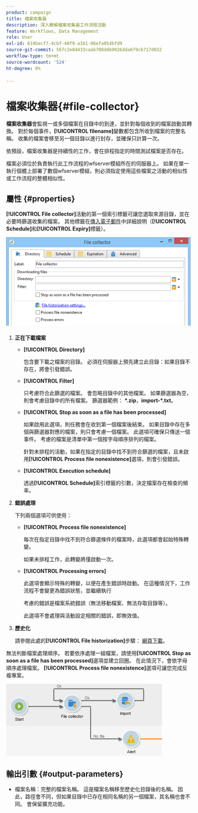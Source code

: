 ```yaml
---
product: campaign
title: 檔案收集器
description: 深入瞭解檔案收集器工作流程活動
feature: Workflows, Data Management
role: User
exl-id: 614becf7-4cbf-40f9-a1b1-06efa054bfd9
source-git-commit: 567c2e84433caab708ddb9026dda6f9cb717d032
workflow-type: tm+mt
source-wordcount: '524'
ht-degree: 0%

---
```


# 檔案收集器{#file-collector}



**檔案收集器**&#x200B;會監視一或多個檔案在目錄中的到達，並針對每個收到的檔案啟動其轉換。 對於每個事件，**[!UICONTROL filename]**&#x200B;變數都包含所收到檔案的完整名稱。 收集的檔案會移至另一個目錄以進行封存，並確保只計算一次。

依預設，檔案收集器是持續性的工作，會在排程指定的時間測試檔案是否存在。

檔案必須位於負責執行此工作流程的wfserver模組所在的伺服器上。 如果在單一執行個體上部署了數個wfserver模組，則必須指定使用這些檔案之活動的相似性或工作流程的整體相似性。

## 屬性 {#properties}

**[!UICONTROL File collector]**&#x200B;活動的第一個索引標籤可讓您選取來源目錄，並在必要時篩選收集的檔案。 其他標籤在[傳入電子郵件](inbound-emails.md)中詳細說明（**[!UICONTROL Schedule]**&#x200B;和&#x200B;**[!UICONTROL Expiry]**&#x200B;標籤）。

![](assets/file_collect_edit.png)

1. **正在下載檔案**

   * **[!UICONTROL Directory]**

     包含要下載之檔案的目錄。 必須在伺服器上預先建立此目錄：如果目錄不存在，將會引發錯誤。

   * **[!UICONTROL Filter]**

     只考慮符合此篩選的檔案。 會忽略目錄中的其他檔案。 如果篩選器為空，則會考慮目錄中的所有檔案。 篩選器範例： **&#42;.zip**，**import-&#42;.txt**。

   * **[!UICONTROL Stop as soon as a file has been processed]**

     如果啟用此選項，則任務會在收到第一個檔案後結束。 如果目錄中存在多個與篩選器對應的檔案，則只會考慮一個檔案。 此選項可確保只傳送一個事件。 考慮的檔案是清單中第一個按字母順序排列的檔案。

     針對未排程的活動，如果在指定的目錄中找不到符合篩選的檔案，且未啟用&#x200B;**[!UICONTROL Process file nonexistence]**&#x200B;選項，則會引發錯誤。

   * **[!UICONTROL Execution schedule]**

     透過&#x200B;**[!UICONTROL Schedule]**&#x200B;索引標籤的引數，決定檔案存在檢查的頻率。

1. **錯誤處理**

   下列兩個選項可供使用：

   * **[!UICONTROL Process file nonexistence]**

     每次在指定目錄中找不到符合篩選條件的檔案時，此選項都會起始特殊轉變。

     如果未排程工作，此轉變將僅啟動一次。

   * **[!UICONTROL Processing errors]**

     此選項會顯示特殊的轉變，以便在產生錯誤時啟動。 在這種情況下，工作流程不會變更為錯誤狀態，並繼續執行

     考慮的錯誤是檔案系統錯誤（無法移動檔案、無法存取目錄等）。

     此選項不會處理與活動設定相關的錯誤，即無效值。

1. **歷史化**

   請參閱此處的&#x200B;**[!UICONTROL File historization]**&#x200B;步驟： [網頁下載](web-download.md)。

無法判斷檔案處理順序。 若要依序處理一組檔案，請使用&#x200B;**[!UICONTROL Stop as soon as a file has been processed]**&#x200B;選項並建立回圈。 在此情況下，會依字母順序處理檔案。 **[!UICONTROL Process file nonexistence]**&#x200B;選項可讓您完成反複專案。

![](assets/file_collect_loop.png)

## 輸出引數 {#output-parameters}

* 檔案名稱：完整的檔案名稱。 這是檔案名稱移至歷史化目錄後的名稱。 因此，路徑會不同，但如果目錄中已存在相同名稱的另一個檔案，其名稱也會不同。 會保留擴充功能。
